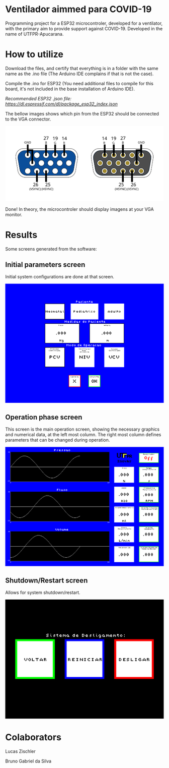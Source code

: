 # Ventilador aimmed para COVID-19

Programming project for a ESP32 microcontroler, developed for a ventilator, with the primary aim to provide support against COVID-19. Developed in the name of UTFPR-Apucarana.

# How to utilize

Download the files, and certify that everything is in a folder with the same name as the .ino file (The Arduino IDE complains if that is not the case).

Compile the .ino for ESP32 (You need additional files to compile for this board, it's not included in the base installation of Arduino IDE).

*Recommended ESP32 .json file: https://dl.espressif.com/dl/package_esp32_index.json*

The bellow images shows which pin from the ESP32 should be connected to the VGA connector.

![14 R, 19 G, 27 B, 26 VSYNC, 25 HSYNC](./readmeIMG/VGA.svg)

Done! In theory, the microcontroler should display imagens at your VGA monitor.

# Results

Some screens generated from the software:

## Initial parameters screen

Initial system configurations are done at that screen.

![Initial parameters screen](./readmeIMG/tela_inicial.png)

## Operation phase screen

This screen is the main operation screen, showing the necessary graphics and numerical data, at the left most column. The right most column defines parameters that can be changed during operation.

![Operation phase screen](./readmeIMG/tela_default.png)

## Shutdown/Restart screen

Allows for system shutdown/restart.

![Screen with three buttons, one green, one blue and one red](./readmeIMG/tela_final.png)

# Colaborators

Lucas Zischler

Bruno Gabriel da Silva

